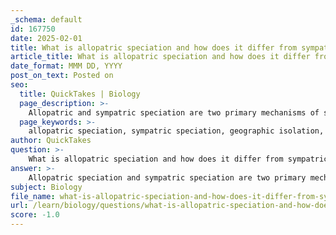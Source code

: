 ```yaml
---
_schema: default
id: 167750
date: 2025-02-01
title: What is allopatric speciation and how does it differ from sympatric speciation?
article_title: What is allopatric speciation and how does it differ from sympatric speciation?
date_format: MMM DD, YYYY
post_on_text: Posted on
seo:
  title: QuickTakes | Biology
  page_description: >-
    Allopatric and sympatric speciation are two primary mechanisms of species formation, differing in geographic isolation; one involving physical barriers and the other occurring within a shared habitat without barriers.
  page_keywords: >-
    allopatric speciation, sympatric speciation, geographic isolation, reproductive isolation, evolutionary changes, genetic drift, natural selection, cichlid fish, Darwin's finches, speciation mechanisms
author: QuickTakes
question: >-
    What is allopatric speciation and how does it differ from sympatric speciation?
answer: >-
    Allopatric speciation and sympatric speciation are two primary mechanisms through which new species arise, and they differ fundamentally in the role of geographic isolation.\n\n### Allopatric Speciation\nAllopatric speciation occurs when populations of a species become geographically isolated from one another. This isolation can be caused by various factors such as physical barriers (mountains, rivers, etc.), distance, or environmental changes. Once separated, the isolated populations undergo evolutionary changes due to different selective pressures, genetic drift, and mutations. Over time, these changes can lead to reproductive isolation, meaning that even if the populations come back into contact, they can no longer interbreed successfully. This process results in the formation of distinct species.\n\n### Sympatric Speciation\nIn contrast, sympatric speciation occurs without geographic isolation. Instead, it often arises from behavioral, ecological, or genetic differences within a shared habitat. For example, a population may split into different groups that exploit different resources or have different mating preferences, leading to reproductive isolation despite living in the same area. This can happen through mechanisms such as polyploidy (especially in plants), where individuals have more than two sets of chromosomes, or through behavioral changes that lead to different mating rituals.\n\n### Key Differences\n1. **Geographic Isolation**:\n   - **Allopatric Speciation**: Involves physical separation of populations.\n   - **Sympatric Speciation**: Occurs without physical barriers; populations coexist in the same area.\n\n2. **Mechanisms of Isolation**:\n   - **Allopatric Speciation**: Driven by geographic barriers leading to different evolutionary paths.\n   - **Sympatric Speciation**: Driven by behavioral, ecological, or genetic factors that create reproductive barriers.\n\n3. **Examples**:\n   - **Allopatric Speciation**: Darwin's finches on the Galápagos Islands, where different islands led to the evolution of distinct species.\n   - **Sympatric Speciation**: Cichlid fish in African lakes, where different feeding habits and mating preferences lead to speciation.\n\nIn summary, while both allopatric and sympatric speciation are essential for understanding how species evolve, they operate under different conditions and mechanisms, highlighting the complexity of evolutionary processes.
subject: Biology
file_name: what-is-allopatric-speciation-and-how-does-it-differ-from-sympatric-speciation.md
url: /learn/biology/questions/what-is-allopatric-speciation-and-how-does-it-differ-from-sympatric-speciation
score: -1.0
---
```


&nbsp;